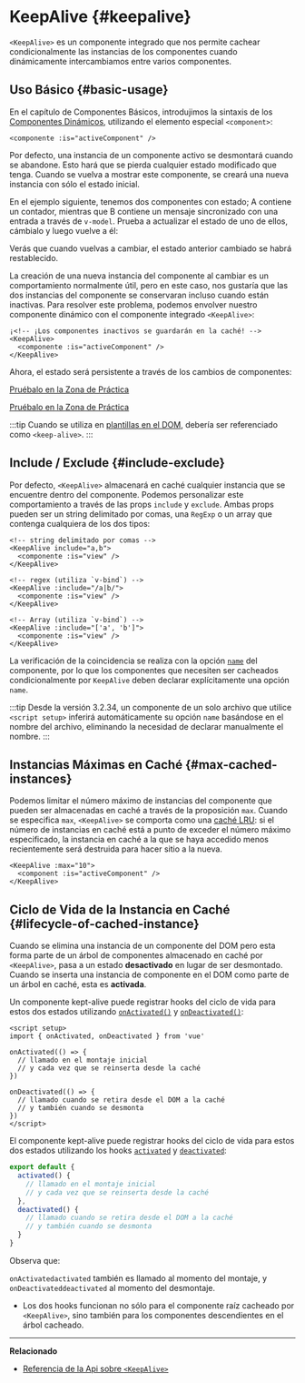 <script setup>
import SwitchComponent from './keep-alive-demos/SwitchComponent.vue'
</script>

# KeepAlive {#keepalive}

`<KeepAlive>` es un componente integrado que nos permite cachear condicionalmente las instancias de los componentes cuando dinámicamente intercambiamos entre varios componentes.

## Uso Básico {#basic-usage}

En el capítulo de Componentes Básicos, introdujimos la sintaxis de los [Componentes Dinámicos](/guide/essentials/component-basics#dynamic-components), utilizando el elemento especial `<component>`:

```vue-html
<componente :is="activeComponent" />
```

Por defecto, una instancia de un componente activo se desmontará cuando se abandone. Esto hará que se pierda cualquier estado modificado que tenga. Cuando se vuelva a mostrar este componente, se creará una nueva instancia con sólo el estado inicial.

En el ejemplo siguiente, tenemos dos componentes con estado; A contiene un contador, mientras que B contiene un mensaje sincronizado con una entrada a través de `v-model`. Prueba a actualizar el estado de uno de ellos, cámbialo y luego vuelve a él:

<SwitchComponent />

Verás que cuando vuelvas a cambiar, el estado anterior cambiado se habrá restablecido.

La creación de una nueva instancia del componente al cambiar es un comportamiento normalmente útil, pero en este caso, nos gustaría que las dos instancias del componente se conservaran incluso cuando están inactivas. Para resolver este problema, podemos envolver nuestro componente dinámico con el componente integrado `<KeepAlive>`:

```vue-html
¡<!-- ¡Los componentes inactivos se guardarán en la caché! -->
<KeepAlive>
  <componente :is="activeComponent" />
</KeepAlive>
```

Ahora, el estado será persistente a través de los cambios de componentes:

<SwitchComponent use-KeepAlive />

<div class="composition-api">

[Pruébalo en la Zona de Práctica](https://play.vuejs.org/#eNqtUsFOwzAM/RWrl4IGC+cqq2h3RFw495K12YhIk6hJi1DVf8dJSllBaAJxi+2XZz8/j0lhzHboeZIl1NadMA4sd73JKyVaozsHI9hnJqV+feJHmODY6RZS/JEuiL1uTTEXtiREnnINKFeAcgZUqtbKOqj7ruPKwe6s2VVguq4UJXEynAkDx1sjmeMYAdBGDFBLZu2uShre6ioJeaxIduAyp0KZ3oF7MxwRHWsEQmC4bXXDJWbmxpjLBiZ7DwptMUFyKCiJNP/BWUbO8gvnA+emkGKIgkKqRrRWfh+Z8MIWwpySpfbxn6wJKMGV4IuSs0UlN1HVJae7bxYvBuk+2IOIq7sLnph8P9u5DJv5VfpWWLaGqTzwZTCOM/M0IaMvBMihd04ruK+lqF/8Ajxms8EFbCiJxR8khsP6ncQosLWnWV6a/kUf2nqu75Fby04chA0iPftaYryhz6NBRLjdtajpHZTWPio=)

</div>
<div class="options-api">

[Pruébalo en la Zona de Práctica](https://play.vuejs.org/#eNqtU8tugzAQ/JUVl7RKWveMXFTIseofcHHAiawasPxArRD/3rVNSEhbpVUrIWB3x7PM7jAkuVL3veNJmlBTaaFsVraiUZ22sO0alcNedw2s7kmIPHS1ABQLQDEBAMqWvwVQzffMSQuDz1aI6VreWpPCEBtsJppx4wE1s+zmNoIBNLdOt8cIjzut8XAKq3A0NAIY/QNveFEyi8DA8kZJZjlGALQWPVSSGfNYJjVvujIJeaxItuMyo6JVzoJ9VxwRmtUCIdDfNV3NJWam5j7HpPOY8BEYkwxySiLLP1AWkbK4oHzmXOVS9FFOSM3jhFR4WTNfRslcO54nSwJKcCD4RsnZmJJNFPXJEl8t88quOuc39fCrHalsGyWcnJL62apYNoq12UQ8DLEFjCMy+kKA7Jy1XQtPlRTVqx+Jx6zXOJI1JbH4jejg3T+KbswBzXnFlz9Tjes/V/3CjWEHDsL/OYNvdCE8Wu3kLUQEhy+ljh+brFFu)

</div>

:::tip
Cuando se utiliza en [plantillas en el DOM](/guide/essentials/component-basics#dom-template-parsing-caveats), debería ser referenciado como `<keep-alive>`.
:::

## Include / Exclude {#include-exclude}

Por defecto, `<KeepAlive>` almacenará en caché cualquier instancia que se encuentre dentro del componente. Podemos personalizar este comportamiento a través de las props `include` y `exclude`. Ambas props pueden ser un string delimitado por comas, una `RegExp` o un array que contenga cualquiera de los dos tipos:

```vue-html
<!-- string delimitado por comas -->
<KeepAlive include="a,b">
  <componente :is="view" />
</KeepAlive>

<!-- regex (utiliza `v-bind`) -->
<KeepAlive :include="/a|b/">
  <componente :is="view" />
</KeepAlive>

<!-- Array (utiliza `v-bind`) -->
<KeepAlive :include="['a', 'b']">
  <componente :is="view" />
</KeepAlive>
```

La verificación de la coincidencia se realiza con la opción [`name`](/api/options-misc#name) del componente, por lo que los componentes que necesiten ser cacheados condicionalmente por `KeepAlive` deben declarar explícitamente una opción `name`.

:::tip
Desde la versión 3.2.34, un componente de un solo archivo que utilice `<script setup>` inferirá automáticamente su opción `name` basándose en el nombre del archivo, eliminando la necesidad de declarar manualmente el nombre.
:::

## Instancias Máximas en Caché {#max-cached-instances}

Podemos limitar el número máximo de instancias del componente que pueden ser almacenadas en caché a través de la proposición `max`. Cuando se especifica `max`, `<KeepAlive>` se comporta como una [caché LRU](<https://en.wikipedia.org/wiki/Cache_replacement_policies#Least_recently_used_(LRU)>): si el número de instancias en caché está a punto de exceder el número máximo especificado, la instancia en caché a la que se haya accedido menos recientemente será destruida para hacer sitio a la nueva.

```vue-html
<KeepAlive :max="10">
  <component :is="activeComponent" />
</KeepAlive>
```

## Ciclo de Vida de la Instancia en Caché {#lifecycle-of-cached-instance}

Cuando se elimina una instancia de un componente del DOM pero esta forma parte de un árbol de componentes almacenado en caché por `<KeepAlive>`, pasa a un estado **desactivado** en lugar de ser desmontado. Cuando se inserta una instancia de componente en el DOM como parte de un árbol en caché, esta es **activada**.

<div class="composition-api">

Un componente kept-alive puede registrar hooks del ciclo de vida para estos dos estados utilizando [`onActivated()`](/api/composition-api-lifecycle#onactivated) y [`onDeactivated()`](/api/composition-api-lifecycle#ondeactivated):

```vue
<script setup>
import { onActivated, onDeactivated } from 'vue'

onActivated(() => {
  // llamado en el montaje inicial
  // y cada vez que se reinserta desde la caché
})

onDeactivated(() => {
  // llamado cuando se retira desde el DOM a la caché
  // y también cuando se desmonta
})
</script>
```

</div>
<div class="options-api">

El componente kept-alive puede registrar hooks del ciclo de vida para estos dos estados utilizando los hooks [`activated`](/api/options-lifecycle#activated) y [`deactivated`](/api/options-lifecycle#deactivated):

```js
export default {
  activated() {
    // llamado en el montaje inicial
    // y cada vez que se reinserta desde la caché
  },
  deactivated() {
    // llamado cuando se retira desde el DOM a la caché
    // y también cuando se desmonta
  }
}
```

</div>

Observa que:

<span class="composition-api">`onActivated`</span><span class="options-api">`activated`</span> también es llamado al momento del montaje, y <span class="composition-api">`onDeactivated`</span><span class="options-api">`deactivated`</span> al momento del desmontaje.

- Los dos hooks funcionan no sólo para el componente raíz cacheado por `<KeepAlive>`, sino también para los componentes descendientes en el árbol cacheado.

---

**Relacionado**

- [Referencia de la Api sobre `<KeepAlive>`](/api/built-in-components#keepalive)
